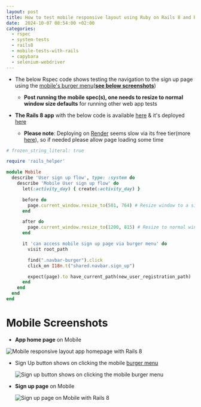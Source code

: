 ```yaml
---
layout: post
title: How to test mobile responsive layout using Ruby on Rails 8 and RSpec System Tests
date:  2024-10-07 08:54:00 +02:00
categories:
  - rspec
  - system-tests
  - rails8
  - mobile-tests-with-rails
  - capybara
  - selenium-webdriver
---
```


- The below Rspec code shows testing the navigation to the sign up page using the [mobile's burger menu](https://icons8.de/icons/set/hamburger-menu)(**[see below screenshots](#mobile-screenshots)**)
  - **Post running the mobile spec(s), one needs to resize to normal window size defaults** for running other web app tests
  
- **The Rails 8 app** with the below code is available [here](https://github.com/boddhisattva/learner-web/blob/main/spec/system/mobile/mobile_users_authentication_flow_spec.rb) & it's deployed [here](https://learner-web.onrender.com/)
  - **Please note**: Deploying on [Render](https://render.com/) seems slow via its free tier(more [here](https://www.reddit.com/r/node/comments/195sm33/comment/lbgoggr/)), so if needed please allow page loading some time
  
```ruby
# frozen_string_literal: true

require 'rails_helper'

module Mobile
  describe 'User sign up flow', type: :system do
    describe 'Mobile User sign up flow' do
      let(:activity_day) { create(:activity_day) }

      before do
        page.current_window.resize_to(501, 764) # Resize window to a size similar to that of mobile devices
      end

      after do
        page.current_window.resize_to(1200, 815) # Resize to normal window size defaults
      end

      it 'can access mobile sign up page via burger menu' do
        visit root_path

        find(".navbar-burger").click
        click_on I18n.t("shared.navbar.sign_up")

        expect(page).to have_current_path(new_user_registration_path)
      end
    end
  end
end
```

# Mobile Screenshots

- **App home page** on Mobile

![Mobile responsive layout app homepage with Rails 8](https://i.imgur.com/XnoQZ7I.jpeg)

- Sign Up button shows on clicking the mobile [burger menu](https://icons8.de/icons/set/hamburger-menu)

  ![Sign up button shows on clicking the mobile burger menu](https://i.imgur.com/hdh0IKS.jpeg)

- **Sign up page** on Mobile

  ![Sign up page on Mobile with Rails 8](https://i.imgur.com/9zAklr4.jpeg)
